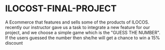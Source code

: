 # ILOCOST-FINAL-PROJECT
A Ecommerce that features and sells some of the products of ILOCOS.
recently our instructor gave us a task to integrate a new feature for our project, and we choose a simple game which is the "GUESS THE NUMBER". 
If the users  guessed the number then she/he will get a chance to win a 15% discount
